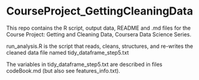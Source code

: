 # CourseProject_GettingCleaningData
This repo contains the R script, output data, README and .md files for the Course Project: Getting and Cleaning Data, Coursera Data Science Series.

run_analysis.R is the script that reads, cleans, structures, and re-writes the cleaned data file named tidy_dataframe_step5.txt 

The variables in tidy_dataframe_step5.txt are described in files codeBook.md (but also see features_info.txt). 

